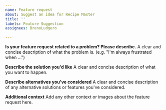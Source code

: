 ```yaml
---
name: Feature request
about: Suggest an idea for Recipe Master
title: ''
labels: Feature Suggestion
assignees: BrenoLudgero

---
```


**Is your feature request related to a problem? Please describe.**
A clear and concise description of what the problem is. (e.g. "I'm always frustrated when ...")

**Describe the solution you'd like**
A clear and concise description of what you want to happen.

**Describe alternatives you've considered**
A clear and concise description of any alternative solutions or features you've considered.

**Additional context**
Add any other context or images about the feature request here.
